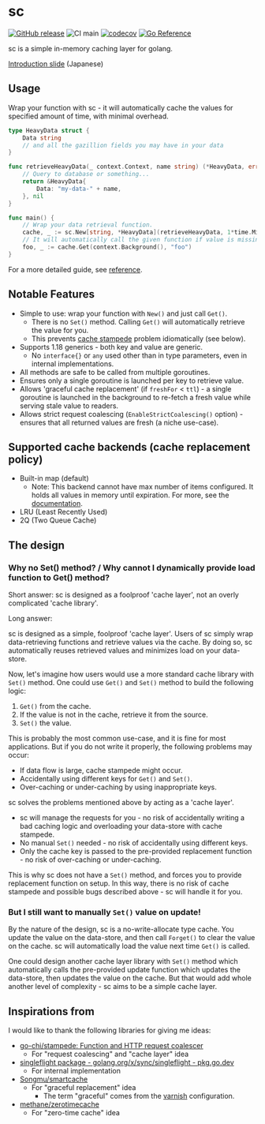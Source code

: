 # sc

[![GitHub release](https://img.shields.io/github/release/motoki317/sc.svg)](https://github.com/motoki317/sc/releases/)
![CI main](https://github.com/motoki317/sc/actions/workflows/main.yaml/badge.svg)
[![codecov](https://codecov.io/gh/motoki317/sc/branch/master/graph/badge.svg)](https://codecov.io/gh/motoki317/sc)
[![Go Reference](https://pkg.go.dev/badge/github.com/motoki317/sc.svg)](https://pkg.go.dev/github.com/motoki317/sc)

sc is a simple in-memory caching layer for golang.

[Introduction slide](https://speakerdeck.com/motoki317/effective-generic-cache-in-golang) (Japanese)

## Usage

Wrap your function with sc - it will automatically cache the values for specified amount of time, with minimal overhead.

```go
type HeavyData struct {
	Data string
	// and all the gazillion fields you may have in your data
}

func retrieveHeavyData(_ context.Context, name string) (*HeavyData, error) {
	// Query to database or something...
	return &HeavyData{
		Data: "my-data-" + name,
	}, nil
}

func main() {
	// Wrap your data retrieval function.
	cache, _ := sc.New[string, *HeavyData](retrieveHeavyData, 1*time.Minute, 2*time.Minute, sc.WithLRUBackend(500))
	// It will automatically call the given function if value is missing.
	foo, _ := cache.Get(context.Background(), "foo")
}
```

For a more detailed guide, see [reference](https://pkg.go.dev/github.com/motoki317/sc).

## Notable Features

- Simple to use: wrap your function with `New()` and just call `Get()`.
    - There is no `Set()` method. Calling `Get()` will automatically retrieve the value for you.
    - This prevents [cache stampede](https://en.wikipedia.org/wiki/Cache_stampede) problem idiomatically (see below).
- Supports 1.18 generics - both key and value are generic.
    - No `interface{}` or `any` used other than in type parameters, even in internal implementations.
- All methods are safe to be called from multiple goroutines.
- Ensures only a single goroutine is launched per key to retrieve value.
- Allows 'graceful cache replacement' (if `freshFor` < `ttl`) - a single goroutine is launched in the background to
  re-fetch a fresh value while serving stale value to readers.
- Allows strict request coalescing (`EnableStrictCoalescing()` option) - ensures that all returned values are fresh (a
  niche use-case).

## Supported cache backends (cache replacement policy)

- Built-in map (default)
  - Note: This backend cannot have max number of items configured. It holds all values in memory until expiration. For more, see the [documentation](https://pkg.go.dev/github.com/motoki317/sc#WithMapBackend).
- LRU (Least Recently Used)
- 2Q (Two Queue Cache)

## The design

### Why no Set() method? / Why cannot I dynamically provide load function to Get() method?

Short answer: sc is designed as a foolproof 'cache layer', not an overly complicated 'cache library'.

Long answer:

sc is designed as a simple, foolproof 'cache layer'.
Users of sc simply wrap data-retrieving functions and retrieve values via the cache.
By doing so, sc automatically reuses retrieved values and minimizes load on your data-store.

Now, let's imagine how users would use a more standard cache library with `Set()` method.
One could use `Get()` and `Set()` method to build the following logic:

1. `Get()` from the cache.
2. If the value is not in the cache, retrieve it from the source.
3. `Set()` the value.

This is probably the most common use-case, and it is fine for most applications.
But if you do not write it properly, the following problems may occur:

- If data flow is large, cache stampede might occur.
- Accidentally using different keys for `Get()` and `Set()`.
- Over-caching or under-caching by using inappropriate keys.

sc solves the problems mentioned above by acting as a 'cache layer'.

- sc will manage the requests for you - no risk of accidentally writing a bad caching logic and overloading your data-store with cache stampede.
- No manual `Set()` needed - no risk of accidentally using different keys.
- Only the cache key is passed to the pre-provided replacement function - no risk of over-caching or under-caching.

This is why sc does not have a `Set()` method, and forces you to provide replacement function on setup.
In this way, there is no risk of cache stampede and possible bugs described above -
sc will handle it for you.

### But I still want to manually `Set()` value on update!

By the nature of the design, sc is a no-write-allocate type cache.
You update the value on the data-store, and then call `Forget()` to clear the value on the cache.
sc will automatically load the value next time `Get()` is called.

One could design another cache layer library with `Set()` method which automatically calls the pre-provided
update function which updates the data-store, then updates the value on the cache.
But that would add whole another level of complexity - sc aims to be a simple cache layer.

## Inspirations from

I would like to thank the following libraries for giving me ideas:

- [go-chi/stampede: Function and HTTP request coalescer](https://github.com/go-chi/stampede)
  - For "request coalescing" and "cache layer" idea
- [singleflight package - golang.org/x/sync/singleflight - pkg.go.dev](https://pkg.go.dev/golang.org/x/sync/singleflight)
  - For internal implementation
- [Songmu/smartcache](https://github.com/Songmu/smartcache)
  - For "graceful replacement" idea
    - The term "graceful" comes from the [varnish](https://varnish-cache.org/) configuration.
- [methane/zerotimecache](https://github.com/methane/zerotimecache)
  - For "zero-time cache" idea
